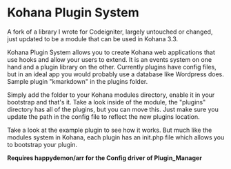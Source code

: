 Kohana Plugin System
====================

A fork of a library I wrote for Codeigniter, largely untouched or changed, just updated to be a module that can be used in Kohana 3.3.

Kohana Plugin System allows you to create Kohana web applications that use hooks and allow your users to extend. It is an events system on one hand and a plugin library on the other. Currently plugins have config files, but in an ideal app you would probably use a database like Wordpress does.  Sample plugin "kmarkdown" in the plugins folder.

Simply add the folder to your Kohana modules directory, enable it in your bootstrap and that's it. Take a look inside of the module, the "plugins" directory has all of the plugins, but you can move this. Just make sure you update the path in the config file to reflect the new plugins location.

Take a look at the example plugin to see how it works. But much like the modules system in Kohana, each plugin has an init.php file which allows you to bootstrap your plugin.

**Requires happydemon/arr for the Config driver of Plugin_Manager**
